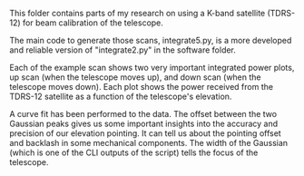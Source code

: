 This folder contains parts of my research on using a K-band satellite (TDRS-12) for beam calibration of the telescope.

The main code to generate those scans, integrate5.py, is a more developed and reliable version of "integrate2.py" in the software folder.

Each of the example scan shows two very important integrated power plots, up scan (when the telescope moves up), and down scan (when the telescope moves down). Each plot shows the power received from the TDRS-12 satellite as a function of the telescope's elevation.

A curve fit has been performed to the data. The offset between the two Gaussian peaks gives us some important insights into the accuracy and precision of our elevation pointing. It can tell us about the pointing offset and backlash in some mechanical components. The width of the Gaussian (which is one of the CLI outputs of the script) tells the focus of the telescope.
